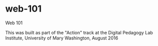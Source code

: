# web-101
Web 101

This was built as part of the "Action" track at the Digital Pedagogy Lab Institute, University of Mary Washington, August 2016

